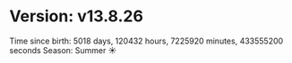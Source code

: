# Version: v13.8.26
Time since birth: 5018 days, 120432 hours, 7225920 minutes, 433555200 seconds
Season: Summer ☀️
